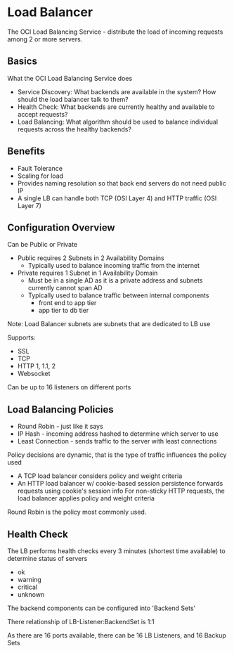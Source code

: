 # Load Balancer

The OCI Load Balancing Service - distribute the load of incoming requests among 2 or more servers.

## Basics

What the OCI Load Balancing Service does

- Service Discovery: What backends are available in the system? How should the load balancer talk to them?
- Health Check: What backends are currently healthy and available to accept requests? 
- Load Balancing: What algorithm should be used to balance individual requests across the healthy backends?

## Benefits
- Fault Tolerance
- Scaling for load
- Provides naming resolution so that back end servers do not need public IP
- A single LB can handle both TCP (OSI Layer 4)  and HTTP traffic (OSI Layer 7)

## Configuration Overview

Can be Public or Private

- Public requires 2 Subnets in 2 Availability Domains
  - Typically used to balance incoming traffic from the internet
- Private requires 1 Subnet in 1 Availability Domain
  - Must be in a single AD as it is a private address and subnets currently cannot span AD
  - Typically used to balance traffic between internal components
    - front end to app tier
    - app tier to db tier

Note: Load Balancer subnets are subnets that are dedicated to LB use

Supports:

- SSL
- TCP
- HTTP 1, 1.1, 2
- Websocket

Can be up to 16 listeners on different ports

## Load Balancing Policies

- Round Robin - just like it says
- IP Hash - incoming address hashed to determine which server to use
- Least Connection - sends traffic to the server with least connections

Policy decisions are dynamic, that is the type of traffic influences the policy used

- A TCP load balancer considers policy and weight criteria
- An HTTP load balancer w/ cookie-based session persistence forwards requests using cookie's session info
For non-sticky HTTP requests, the load balancer applies policy and weight criteria

Round Robin is the policy most commonly used.

## Health Check

The LB performs health checks every 3 minutes (shortest time available) to determine status of servers

- ok
- warning
- critical
- unknown

The backend components can be configured into 'Backend Sets'

There relationship of LB-Listener:BackendSet is 1:1

As there are 16 ports available, there can be 16 LB Listeners, and 16 Backup Sets



